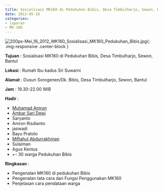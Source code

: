 ```yaml
---
title: Sosialisasi MK160 di Pedukuhan Bibis, Desa Timbulharjo, Sewon, Bantul
date: 2012-05-16
categories:
- laporan
- MK-160
---
```


![200px-Mei_16_2012_MK160_Sosialisasi_MK160_Pedukuhan_Bibis.jpg](/uploads/200px-Mei_16_2012_MK160_Sosialisasi_MK160_Pedukuhan_Bibis.jpg){: .img-responsive .center-block }

**Tujuan** : Sosialisasi MK160 di Pedukuhan Bibis, Desa Timbulharjo, Sewon, Bantul

**Lokasi** : Rumah Ibu kadus Sri Suwarni

**Alamat** : Dusun Sorogenen/Dk. Bibis, Desa Timbulharjo, Sewon, Bantul 

**Jam** : 19.30-22.00 WIB

**Hadir** : 
* [Muhamad Amrun](http://wiki.ciptamedia.org/wiki/Muhamad_Amrun)
* [Ambar Sari Dewi](http://wiki.ciptamedia.org/wiki/Ambar_Sari_Dewi)
* Saryanto
* Amron Risdianto
* jaswadi
* Bayu Pratolo 
* [Miftahul Abdurrakhman](http://wiki.ciptamedia.org/wiki/Miftahul_Abdurrakhman)
* Sulaiman
* Agus Kentus
* +- 30 warga Pedukuhan Bibis

**Ringkasan** : 
* Pengenalan MK160 di pedukuhan Bibis
* Pengenalan tata cara dan Fungsi Penggunakan MK160
* Penjelasan cara pendataan warga
